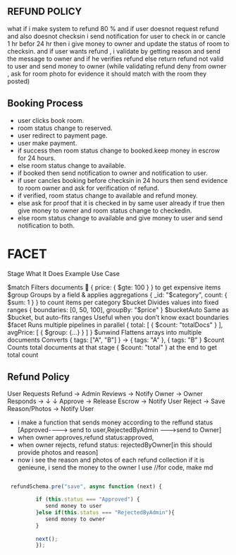 

## REFUND POLICY
what if i make system to refund 80 % and if user doesnot request refund and also doesnot checksin i send notification for user to check in or cancle 1 hr befor 24 hr then i give money to owner and update the status of room to checksin. and if user wants refund , i validate by getting reason and send the message to owner and if he verifies refund else return refund not valid to user and send money to owner (while validating refund deny from owner , ask for room photo for evidence it should match with the room they posted)


## Booking Process 
 - user clicks book room.
 - room status change to reserved.
 - user redirect to payment page.
 - user make payment.
 - if success then room status change to booked.keep money in escrow for 24 hours.
 - else room status change to available.
 - if booked then send notification to owner and notification to user.
 - if user cancles booking before checksin in 24 hours then send evidence to room owner and ask for verification of refund.
 - if verified, room status change to available and refund money.
 - else ask for proof that it is checked in by same user already if true then give money to owner and room status change to checkedin.
 - else room status change to available and give money to user and send notification to both.
# FACET
Stage	        What It Does            	        Example Use Case

$match	        Filters documents 🎯	            { price: { $gte: 100 } } to get expensive items
$group	        Groups by a field & applies 
                aggregations                        { _id: "$category", count: { $sum: 1 } } to count items   per category
$bucket	        Divides values into fixed ranges 	{ boundaries: [0, 50, 100], groupBy: "$price" }
$bucketAuto	    Same as $bucket, but auto-fits
                ranges Useful when you don’t know
                exact boundaries
$facet	        Runs multiple pipelines in parallel    { total: [ { $count: "totalDocs" } ], avgPrice: [ {                                                     $group: {...} } ] }
$unwind	    Flattens arrays into multiple documents	
            Converts { tags: ["A", "B"] } → { tags: "A" }, { tags: "B" }
$count	    Counts total documents at that stage 	      { $count: "total" } at the end to get total count

## Refund Policy

User Requests Refund → Admin Reviews → Notify Owner → Owner Responds → 
   ↓                               ↓
Approve → Release Escrow → Notify User    Reject → Save Reason/Photos → Notify User



- i make a function that sends money according to the reffund status [Approved----> send to user,RejectedByAdmin --->send to Owner]
- when owner approves,refund status:approved, 
- when owner rejects, refund status: rejectedByOwner[in this should provide photos and reason]
- now i see the reason and photos of each refund collection if it is genieune, i send the money to the owner
I use 
//for code, make md 

```javascript

 refundSchema.pre("save", async function (next) {

         if (this.status === "Approved") {
            send money to user
         }else if(this.status === "RejectedByAdmin"){
            send money to owner
         }
        
         next();
         });

```